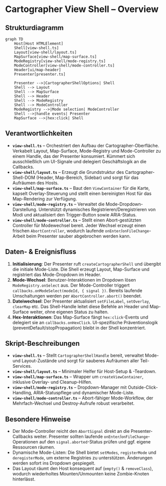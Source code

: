 # Cartographer View Shell – Overview

## Strukturdiagramm
```mermaid
graph TD
    Host[Host HTMLElement]
    Shell[view-shell.ts]
    Layout[view-shell/layout.ts]
    MapSurface[view-shell/map-surface.ts]
    ModeRegistry[view-shell/mode-registry.ts]
    ModeController[view-shell/mode-controller.ts]
    Header[ui/map-header]
    Presenter[presenter.ts]

    Presenter -->|CartographerShellOptions| Shell
    Shell --> Layout
    Shell --> MapSurface
    Shell --> Header
    Shell --> ModeRegistry
    Shell --> ModeController
    ModeRegistry -->|Mode selection| ModeController
    Shell -->|handle events| Presenter
    MapSurface -->|hex:click| Shell
```

## Verantwortlichkeiten
- **`view-shell.ts`** – Orchestriert den Aufbau der Cartographer-Oberfläche. Verkabelt Layout, Map-Surface, Mode-Registry und Mode-Controller zu einem Handle, das der Presenter konsumiert. Kümmert sich ausschließlich um UI-Signale und delegiert Geschäftslogik an die Callbacks.
- **`view-shell/layout.ts`** – Erzeugt die Grundstruktur des Cartographer-Shell-DOM (Header, Map-Bereich, Sidebar) und sorgt für das Aufräumen des Hosts.
- **`view-shell/map-surface.ts`** – Baut den `ViewContainer` für die Karte, kapselt Overlay-Steuerung und stellt einen bereinigten Host für das Map-Rendering zur Verfügung.
- **`view-shell/mode-registry.ts`** – Verwaltet die Mode-Dropdown-Darstellung. Unterstützt dynamisches Registrieren/Deregistrieren von Modi und aktualisiert den Trigger-Button sowie ARIA-Status.
- **`view-shell/mode-controller.ts`** – Stellt einen Abort-gestützten Controller für Modewechsel bereit. Jeder Wechsel erzeugt einen frischen `AbortController`, wodurch laufende `onEnter`/`onFileChange`-Arbeit beim Presenter sauber abgebrochen werden kann.

## Daten- & Ereignisfluss
1. **Initialisierung**: Der Presenter ruft `createCartographerShell` und übergibt die initiale Mode-Liste. Die Shell erzeugt Layout, Map-Surface und registriert das Mode-Dropdown im Header.
2. **Mode-Wechsel**: Benutzer-Interaktionen im Dropdown lösen `ModeRegistry.onSelect` aus. Der Mode-Controller triggert `callbacks.onModeSelect(modeId, { signal })`. Bereits laufende Umschaltungen werden per `AbortController.abort()` beendet.
3. **Dateiwechsel**: Der Presenter aktualisiert `setFileLabel`, `setOverlay`, `clearMap` etc. Das Shell-Handle leitet diese Befehle an Header und Map-Surface weiter, ohne eigenen Status zu halten.
4. **Hex-Interaktionen**: Das Map-Surface fängt `hex:click`-Events und delegiert sie an `callbacks.onHexClick`. UI-spezifische Präventionslogik (preventDefault/stopPropagation) bleibt in der Shell konzentriert.

## Skript-Beschreibungen
- **`view-shell.ts`** – Stellt `CartographerShellHandle` bereit, verwaltet Mode- und Layout-Zustände und sorgt für sauberes Aufräumen aller Teil-Services.
- **`view-shell/layout.ts`** – Minimaler Helfer für Host-Setup & -Teardown.
- **`view-shell/map-surface.ts`** – Wrapper um `createViewContainer`, inklusive Overlay- und Cleanup-Hilfen.
- **`view-shell/mode-registry.ts`** – Dropdown-Manager mit Outside-Click-Handling, ARIA-Statuspflege und dynamischer Mode-Liste.
- **`view-shell/mode-controller.ts`** – Abort-fähiger Mode-Workflow, der Mehrfach-Wechsel und Destroy-Aufrufe robust verarbeitet.

## Besondere Hinweise
- Der Mode-Controller reicht den `AbortSignal` direkt an die Presenter-Callbacks weiter. Presenter sollten laufende `onEnter`/`onFileChange`-Operationen auf den `signal.aborted`-Status prüfen und ggf. eigene Ressourcen räumen.
- Dynamische Mode-Listen: Die Shell bietet `setModes`, `registerMode` und `deregisterMode`, um externe Registries zu unterstützen. Änderungen werden sofort ins Dropdown gespiegelt.
- Das Layout räumt den Host konsequent auf (`empty()` & `removeClass`), wodurch wiederholtes Mounten/Unmounten keine Zombie-Knoten hinterlässt.
